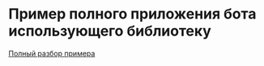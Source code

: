 # Пример полного приложения бота использующего библиотеку
[Полный разбор примера](https://github.com/n-eliseev/deribitsimplebot)